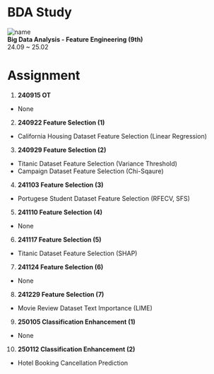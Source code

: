 # BDA Study
![name](https://blogpfthumb-phinf.pstatic.net/MjAyMzEyMTlfMjc3/MDAxNzAyOTE3NTY0Njk3.dJPpKmu3EyUhezp7q_lvhysN2Dk4gBMWiGwjKJcKVrgg.JYNYKVbb5qcgnl7S0KCbIHWmzl2u-C22xIac_h6zl3Qg.JPEG.uniqueuk/BDA_%EB%A1%9C%EA%B3%A0_jpg%ED%8C%8C%EC%9D%BC2_%284%29.jpg/BDA%2B%25EB%25A1%259C%25EA%25B3%25A0%2Bjpg%25ED%258C%258C%25EC%259D%25BC2%2B%25284%2529.jpg?type=w161)
<br/>**Big Data Analysis - Feature Engineering (9th)**
<br/>24.09 ~ 25.02

# Assignment
1. **240915 OT**
- None

2. **240922 Feature Selection (1)**
- California Housing Dataset Feature Selection (Linear Regression)

3. **240929 Feature Selection (2)**
- Titanic Dataset Feature Selection (Variance Threshold)
- Campaign Dataset Feature Selection (Chi-Sqaure)

4. **241103 Feature Selection (3)**
- Portugese Student Dataset Feature Selection (RFECV, SFS)

5. **241110 Feature Selection (4)**
- None

6. **241117 Feature Selection (5)**
- Titanic Dataset Feature Selection (SHAP)

7. **241124 Feature Selection (6)**
- None

8. **241229 Feature Selection (7)**
- Movie Review Dataset Text Importance (LIME)

9. **250105 Classification Enhancement (1)**
- None

10. **250112 Classification Enhancement (2)**
- Hotel Booking Cancellation Prediction 
